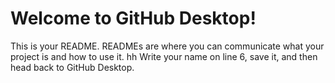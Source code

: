 # Welcome to GitHub Desktop!

This is your README. READMEs are where you can communicate what your project is and how to use it.
hh
Write your name on line 6, save it, and then head back to GitHub Desktop.

